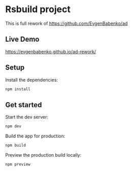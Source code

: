 # Rsbuild project

This is full rework of https://github.com/EvgenBabenko/ad

## Live Demo

https://evgenbabenko.github.io/ad-rework/

## Setup

Install the dependencies:

```bash
npm install
```

## Get started

Start the dev server:

```bash
npm dev
```

Build the app for production:

```bash
npm build
```

Preview the production build locally:

```bash
npm preview
```
